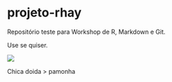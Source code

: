 # projeto-rhay

Repositório teste para Workshop de R, Markdown e Git.

Use se quiser.


![](https://viajantehu.hotelurbano.com.br/wp-content/uploads/2018/06/chica_doida4.jpg)

Chica doida > pamonha